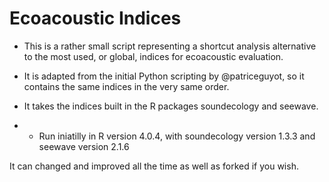 # Ecoacoustic Indices

- This is a rather small script representing a shortcut analysis alternative to the most used, or global, indices for ecoacoustic evaluation.

- It is adapted from the initial Python scripting by @patriceguyot, so it contains the same indices in the very same order.

- It takes the indices built in the R packages soundecology and seewave.

- - Run iniatilly in R version 4.0.4, with soundecology version 1.3.3 and seewave version 2.1.6

It can changed and improved all the time as well as forked if you wish.

